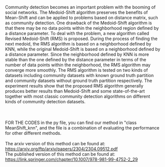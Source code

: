 Community detection becomes an important problem with the booming of social networks. The Medoid-Shift algorithm preserves the benefits of Mean-Shift and can be applied to problems based on distance matrix, such as community detection. One drawback of the Medoid-Shift algorithm is that there may be no data points within the neighborhood region defined by a distance parameter.
To deal with the problem, a new algorithm called Revised Medoid-Shift (RMS) is proposed. During the process of finding the next medoid, the RMS algorithm is based on a neighborhood defined by KNN, while the original Medoid-Shift is based on a neighborhood defined by a distance parameter. Since the neighborhood defined by KNN is more stable than the one defined by the distance parameter
in terms of the number of data points within the neighborhood, the RMS algorithm may converge more smoothly. The RMS algorithm is tested on two kinds of datasets including community datasets with known ground truth partition and community datasets without ground truth partition respectively. The experiment results show that the proposed RMS algorithm generally produces better results
than Medoid-Shift and some state-of-the-art together with most classic community detection algorithms on different kinds of community detection datasets.<br>
<br> <br> <br>
FOR THE CODES in the py file, you can find our method in "class MeanShift_knn", and the file is a combination of evaluating the performance for other different methods. <br> <br> 
The arxiv version of this method can be found at: https://arxiv.org/ftp/arxiv/papers/2304/2304.09512.pdf <br>
The published version of this method can be found at: https://link.springer.com/chapter/10.1007/978-981-99-4752-2_29 <br>
